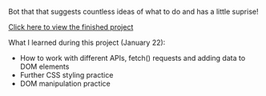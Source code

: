 Bot that that suggests countless ideas of what to do and has a little suprise!

[Click here to view the finished project](https://criminy-git.github.io/random-activity-bot/)

What I learned during this project (January 22):
- How to work with different APIs, fetch() requests and adding data to DOM elements
- Further CSS styling practice
- DOM manipulation practice
